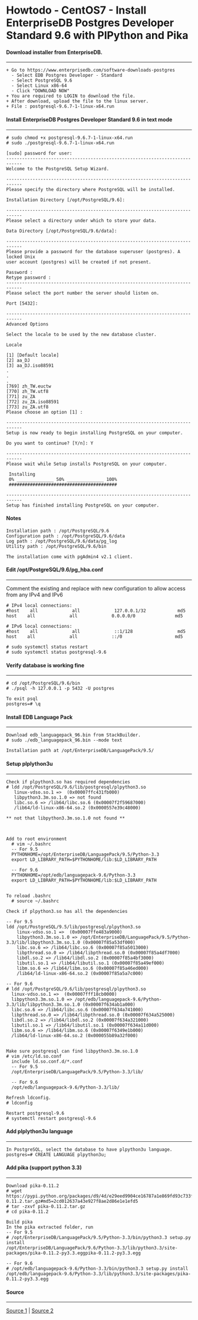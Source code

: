 Howtodo - CentOS7 - Install EnterpriseDB Postgres Developer Standard 9.6 with PlPython and Pika
===============================================================================================

#### Download installer from EnterpriseDB.
----

    + Go to https://www.enterprisedb.com/software-downloads-postgres
      - Select EDB Postgres Developer - Standard
      - Select PostgreSQL 9.6
      - Select Linux x86-64
      - Click "DOWNLOAD NOW"
    + You are required to LOGIN to download the file.
    + After download, upload the file to the linux server.
    + File : postgresql-9.6.7-1-linux-x64.run


#### Install EnterpriseDB Postgres Developer Standard 9.6 in text mode
----

    # sudo chmod +x postgresql-9.6.7-1-linux-x64.run
    # sudo ./postgresql-9.6.7-1-linux-x64.run
	
    [sudo] password for user: 
	----------------------------------------------------------------------------
	Welcome to the PostgreSQL Setup Wizard.
	
	----------------------------------------------------------------------------
	Please specify the directory where PostgreSQL will be installed.
	
	Installation Directory [/opt/PostgreSQL/9.6]: 
	
	----------------------------------------------------------------------------
	Please select a directory under which to store your data.
	
	Data Directory [/opt/PostgreSQL/9.6/data]: 
	
	----------------------------------------------------------------------------
	Please provide a password for the database superuser (postgres). A locked Unix 
	user account (postgres) will be created if not present.
	
	Password :
	Retype password :
	----------------------------------------------------------------------------
	Please select the port number the server should listen on.
	
	Port [5432]: 
	
	----------------------------------------------------------------------------
	Advanced Options
	
	Select the locale to be used by the new database cluster.
	
	Locale
	
	[1] [Default locale]
	[2] aa_DJ
	[3] aa_DJ.iso88591
    .
    .
    .
	[769] zh_TW.euctw
	[770] zh_TW.utf8
	[771] zu_ZA
	[772] zu_ZA.iso88591
	[773] zu_ZA.utf8
	Please choose an option [1] : 
	
	----------------------------------------------------------------------------
	Setup is now ready to begin installing PostgreSQL on your computer.
	
	Do you want to continue? [Y/n]: Y
	
	----------------------------------------------------------------------------
	Please wait while Setup installs PostgreSQL on your computer.
	
	 Installing
	 0% ______________ 50% ______________ 100%
	 #########################################
	
	----------------------------------------------------------------------------
	Setup has finished installing PostgreSQL on your computer.
     


#### Notes

    Installation path : /opt/PostgreSQL/9.6
    Configuration path : /opt/PostgreSQL/9.6/data
    Log path : /opt/PostgreSQL/9.6/data/pg_log
    Utility path : /opt/PostgreSQL/9.6/bin
    
    The installation come with pgAdmin4 v2.1 client.

#### Edit /opt/PostgreSQL/9.6/pg_hba.conf 
----

Comment the existing and replace with new configuration to allow access from any IPv4 and IPv6

    # IPv4 local connections: 
    #host    all             all             127.0.0.1/32            md5
    host    all             all             0.0.0.0/0               md5

    # IPv6 local connections:
    #host    all             all             ::1/128                 md5
    host    all             all             ::/0                    md5

    # sudo systemctl status restart
    # sudo systemctl status postgresql-9.6



#### Verify database is working fine
----

    # cd /opt/PostgreSQL/9.6/bin
    # ./psql -h 127.0.0.1 -p 5432 -U postgres

    To exit psql
    postgres=# \q




#### Install EDB Language Pack
----

    Download edb_languagepack_96.bin from StackBuilder.
    # sudo ./edb_languagepack_96.bin --mode text

    Installation path at /opt/EnterpriseDB/LanguagePack/9.5/

     


#### Setup plplython3u
----

	Check if plpython3.so has required dependencies
    # ldd /opt/PostgreSQL/9.6/lib/postgresql/plpython3.so
	   linux-vdso.so.1 =>  (0x00007ffc431fb000)
	   libpython3.3m.so.1.0 => not found
	   libc.so.6 => /lib64/libc.so.6 (0x00007f2f59687000)
	   /lib64/ld-linux-x86-64.so.2 (0x0000557e39c48000)
    
    ** not that libpython3.3m.so.1.0 not found ** 



    Add to root environment 
  	  # vim ~/.bashrc
      -- For 9.5
      PYTHONHOME=/opt/EnterpriseDB/LanguagePack/9.5/Python-3.3
      export LD_LIBRARY_PATH=$PYTHONHOME/lib:$LD_LIBRARY_PATH

      -- For 9.6
      PYTHONHOME=/opt/edb/languagepack-9.6/Python-3.3
      export LD_LIBRARY_PATH=$PYTHONHOME/lib:$LD_LIBRARY_PATH


    To reload .bashrc 
      # source ~/.bashrc  

    Check if plpython3.so has all the dependencies
    
    -- For 9.5
    ldd /opt/PostgreSQL/9.5/lib/postgresql/plpython3.so
        linux-vdso.so.1 =>  (0x00007ffe483a9000)
        libpython3.3m.so.1.0 => /opt/EnterpriseDB/LanguagePack/9.5/Python-3.3/lib/libpython3.3m.so.1.0 (0x00007f85a53df000)
        libc.so.6 => /lib64/libc.so.6 (0x00007f85a5013000)
        libpthread.so.0 => /lib64/libpthread.so.0 (0x00007f85a4df7000)
        libdl.so.2 => /lib64/libdl.so.2 (0x00007f85a4bf3000)
        libutil.so.1 => /lib64/libutil.so.1 (0x00007f85a49ef000)
        libm.so.6 => /lib64/libm.so.6 (0x00007f85a46ed000)
        /lib64/ld-linux-x86-64.so.2 (0x00007f85a5a7c000)
 
    -- For 9.6
	# ldd /opt/PostgreSQL/9.6/lib/postgresql/plpython3.so 
	  linux-vdso.so.1 =>  (0x00007fff18cb0000)
	  libpython3.3m.so.1.0 => /opt/edb/languagepack-9.6/Python-3.3/lib/libpython3.3m.so.1.0 (0x00007f634ab1a000)
	  libc.so.6 => /lib64/libc.so.6 (0x00007f634a741000)
	  libpthread.so.0 => /lib64/libpthread.so.0 (0x00007f634a525000)
	  libdl.so.2 => /lib64/libdl.so.2 (0x00007f634a321000)
	  libutil.so.1 => /lib64/libutil.so.1 (0x00007f634a11d000)
	  libm.so.6 => /lib64/libm.so.6 (0x00007f6349e1b000)
	  /lib64/ld-linux-x86-64.so.2 (0x000055b89a32f000)


    Make sure postgresql can find libpython3.3m.so.1.0
    # vim /etc/ld.so.conf
      include ld.so.conf.d/*.conf
      -- For 9.5
      /opt/EnterpriseDB/LanguagePack/9.5/Python-3.3/lib/
      
      -- For 9.6
      /opt/edb/languagepack-9.6/Python-3.3/lib/

    Refresh ldconfig.
    # ldconfig

    Restart postgresql-9.6
    # systemctl restart postgresql-9.6



#### Add plplython3u language
----
    
    In PostgreSQL, select the database to have plpython3u language.    
    postgres=# CREATE LANGUAGE plpython3u;

#### Add pika (support python 3.3)
----

    Download pika-0.11.2
    # wget https://pypi.python.org/packages/d9/4d/e29eed9904ce16787a1e869fd93c733f0b053c6b6e7a22741be83f93e69a/pika-0.11.2.tar.gz#md5=2cd012637a43e927f8ae2d86e1e1efd5
    # tar -zxvf pika-0.11.2.tar.gz
    # cd pika-0.11.2

    Build pika
    In the pika extracted folder, run
    -- For 9.5
    # /opt/EnterpriseDB/LanguagePack/9.5/Python-3.3/bin/python3.3 setup.py install  
    /opt/EnterpriseDB/LanguagePack/9.6/Python-3.3/lib/python3.3/site-packages/pika-0.11.2-py3.3.eggpika-0.11.2-py3.3.egg

    -- For 9.6
    # /opt/edb/languagepack-9.6/Python-3.3/bin/python3.3 setup.py install
    /opt/edb/languagepack-9.6/Python-3.3/lib/python3.3/site-packages/pika-0.11.2-py3.3.egg



#### Source
----

[Source 1](http://get.enterprisedb.com/docs/README-languagepack-950.txt) | [Source 2](http://get.enterprisedb.com/docs/README-edb-languagepack-9.6.txt)
